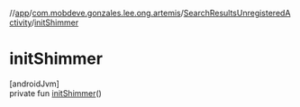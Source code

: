 //[app](../../../index.md)/[com.mobdeve.gonzales.lee.ong.artemis](../index.md)/[SearchResultsUnregisteredActivity](index.md)/[initShimmer](init-shimmer.md)

# initShimmer

[androidJvm]\
private fun [initShimmer](init-shimmer.md)()
